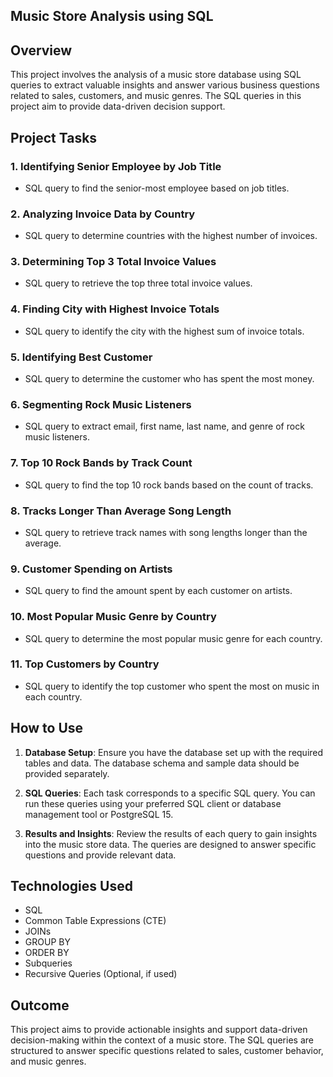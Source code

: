 ## Music Store Analysis using SQL

## Overview

This project involves the analysis of a music store database using SQL queries to extract valuable insights and answer various business questions related to sales, customers, and music genres. The SQL queries in this project aim to provide data-driven decision support.

## Project Tasks

### 1. Identifying Senior Employee by Job Title

- SQL query to find the senior-most employee based on job titles.

### 2. Analyzing Invoice Data by Country

- SQL query to determine countries with the highest number of invoices.

### 3. Determining Top 3 Total Invoice Values

- SQL query to retrieve the top three total invoice values.

### 4. Finding City with Highest Invoice Totals

- SQL query to identify the city with the highest sum of invoice totals.

### 5. Identifying Best Customer

- SQL query to determine the customer who has spent the most money.

### 6. Segmenting Rock Music Listeners

- SQL query to extract email, first name, last name, and genre of rock music listeners.

### 7. Top 10 Rock Bands by Track Count

- SQL query to find the top 10 rock bands based on the count of tracks.

### 8. Tracks Longer Than Average Song Length

- SQL query to retrieve track names with song lengths longer than the average.

### 9. Customer Spending on Artists

- SQL query to find the amount spent by each customer on artists.

### 10. Most Popular Music Genre by Country

- SQL query to determine the most popular music genre for each country.

### 11. Top Customers by Country

- SQL query to identify the top customer who spent the most on music in each country.

## How to Use

1. **Database Setup**: Ensure you have the database set up with the required tables and data. The database schema and sample data should be provided separately.

2. **SQL Queries**: Each task corresponds to a specific SQL query. You can run these queries using your preferred SQL client or database management tool or PostgreSQL 15.

3. **Results and Insights**: Review the results of each query to gain insights into the music store data. The queries are designed to answer specific questions and provide relevant data.

## Technologies Used

- SQL
- Common Table Expressions (CTE)
- JOINs
- GROUP BY
- ORDER BY
- Subqueries
- Recursive Queries (Optional, if used)

## Outcome

This project aims to provide actionable insights and support data-driven decision-making within the context of a music store. The SQL queries are structured to answer specific questions related to sales, customer behavior, and music genres.
